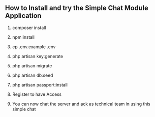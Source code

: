 ## How to Install and try the Simple Chat Module Application

1. composer install

2. npm install

3. cp .env.example .env

4. php artisan key:generate

5. php artisan migrate

6. php artisan db:seed

7. php artisan passport:install

8. Register to have Access

9. You can now chat the server and ack as technical team in using this simple chat
